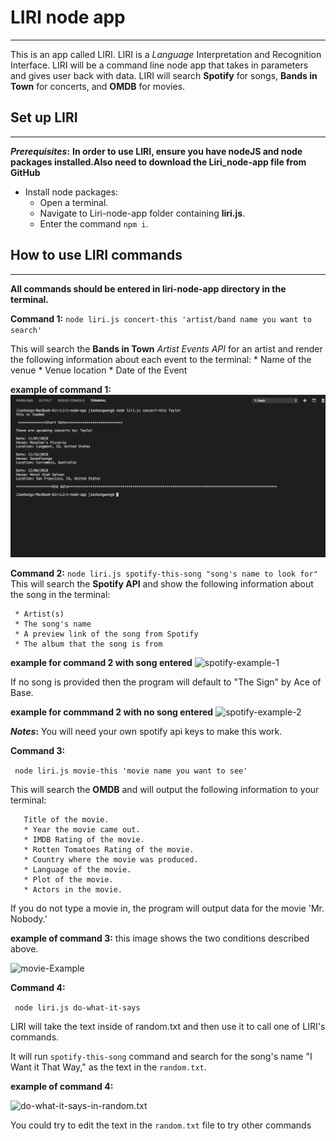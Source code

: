 # LIRI node app
-----------------------------
This is an app called LIRI. LIRI is a _Language_ Interpretation and Recognition Interface. LIRI will be a command line node app that takes in parameters and gives user back with data. LIRI will search **Spotify** for songs, **Bands in Town** for concerts, and **OMDB** for movies.
## Set up LIRI
-----------------------------
**_Prerequisites_:**
**In order to use LIRI, ensure you have nodeJS and node packages installed.Also need to download the Liri_node-app file from GitHub**
- Install node packages:
    - Open a terminal.
    - Navigate to Liri-node-app folder containing **liri.js**.
    - Enter the command ```npm i```.

## How to use LIRI commands
-----------------------------
**All commands should be entered in liri-node-app directory in the terminal.**

**Command 1:**
    ```node liri.js concert-this 'artist/band name you want to search'```

 This will search the **Bands in Town** _Artist Events API_ for an artist and render the following information about each event to the terminal:
     * Name of the venue
     * Venue location
     * Date of the Event

**example of command 1:**
![concert-Example](ScreenShots/concert.png)

**Command 2:**
   ``` node liri.js spotify-this-song "song's name to look for"  ```
 This will search the **Spotify API** and show the following information about the song in the terminal:

     * Artist(s)
     * The song's name
     * A preview link of the song from Spotify
     * The album that the song is from

**example for command 2 with song entered**
![spotify-example-1](ScreenShots/spotify-1_with_song.png)

If no song is provided then the program will default to "The Sign" by Ace of Base.

**example for commmand 2 with no song entered**
![spotify-example-2](ScreenShots/spotidy-without-input.png)

**_Notes_:**
You will need your own spotify api keys to make this work.

**Command 3:**

   ``` node liri.js movie-this 'movie name you want to see'```

This will search the **OMDB** and will output the following information to your terminal:

       Title of the movie.
       * Year the movie came out.
       * IMDB Rating of the movie.
       * Rotten Tomatoes Rating of the movie.
       * Country where the movie was produced.
       * Language of the movie.
       * Plot of the movie.
       * Actors in the movie.

If you do not type a movie in, the program will output data for the movie 'Mr. Nobody.'

**example of command 3:**
this image shows the two conditions described above. 

![movie-Example](Screenshots/movie-this.png)

**Command 4:**

   ``` node liri.js do-what-it-says```

LIRI will take the text inside of random.txt and then use it to call one of LIRI's commands.

It will run `spotify-this-song` command and search for the song's name  "I Want it That Way," as the text in the `random.txt`.

**example of command 4:**

![do-what-it-says-in-random.txt](ScreenShots/do-it.png)

You could try to edit the text in the `random.txt` file to try other commands


